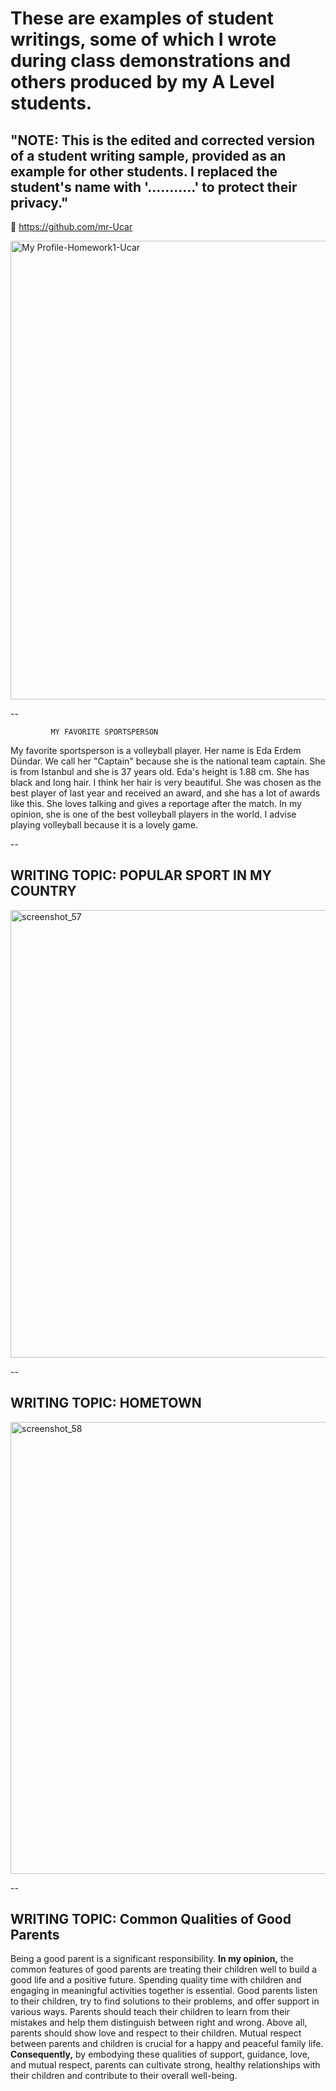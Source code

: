 
# These are examples of student writings, some of which I wrote during class demonstrations and others produced by my A Level students.

## "NOTE: This is the edited and corrected version of a student writing sample, provided as an example for other students. I replaced the student's name with '...........' to protect their privacy."

🪪  https://github.com/mr-Ucar


<img width="734" alt="My Profile-Homework1-Ucar" src="https://github.com/user-attachments/assets/307e6e5a-3cb0-40b2-a53a-96ad8ac932da">




--


             MY FAVORITE SPORTSPERSON

  My favorite sportsperson is a volleyball player. Her name is Eda Erdem Dündar. We call her "Captain" because she is the national team captain. She is from Istanbul and she is 37 years old. Eda's height is 1.88 cm. She has black and long hair. I think her hair is very beautiful. She was chosen as the best player of last year and received an award, and she has a lot of awards like this. She loves talking and gives a reportage after the match. In my opinion, she is one of the best volleyball players in the world. I advise playing volleyball because it is a lovely game.

--

## WRITING TOPIC: POPULAR SPORT IN MY COUNTRY

<img width="716" alt="screenshot_57" src="https://github.com/user-attachments/assets/0d8451a9-ef7e-4054-ab60-598b3538c546">

--

## WRITING TOPIC: HOMETOWN

<img width="723" alt="screenshot_58" src="https://github.com/user-attachments/assets/5e43ea03-b140-4000-8f07-bd77948d4095">

--

## WRITING TOPIC: Common Qualities of Good Parents

  Being a good parent is a significant responsibility. **In my opinion,** the common features of good parents are treating their children well to build a good life and a positive future. Spending quality time with children and engaging in meaningful activities together is essential. Good parents listen to their children, try to find solutions to their problems, and offer support in various ways. Parents should teach their children to learn from their mistakes and help them distinguish between right and wrong. Above all, parents should show love and respect to their children. Mutual respect between parents and children is crucial for a happy and peaceful family life. **Consequently,** by embodying these qualities of support, guidance, love, and mutual respect, parents can cultivate strong, healthy relationships with their children and contribute to their overall well-being.
